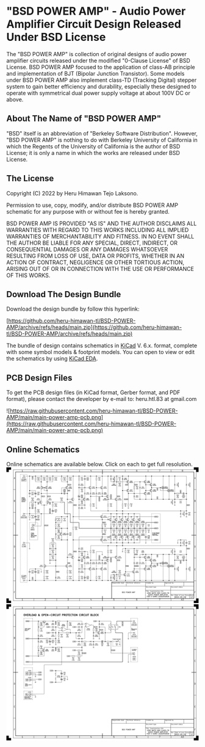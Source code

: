 # "BSD POWER AMP" - Audio Power Amplifier Circuit Design Released Under BSD License

The "BSD POWER AMP" is collection of original designs of audio power amplifier
circuits released under the modified "0-Clause License" of BSD License. BSD
POWER AMP focused to the application of class-AB principle and implementation
of BJT (Bipolar Junction Transistor). Some models under BSD POWER AMP also
implement class-TD (Tracking Digital) stepper system to gain better efficiency
and durability, especially these designed to operate with symmetrical dual
power supply voltage at about 100V DC or above.

## About The Name of "BSD POWER AMP"
"BSD" itself is an abbreviation of "Berkeley Software Distribution". However,
"BSD POWER AMP" is nothing to do with Berkeley University of California in
which the Regents of the University of California is the author of BSD
License; it is only a name in which the works are released under BSD License.

## The License

Copyright (C) 2022 by Heru Himawan Tejo Laksono.

Permission to use, copy, modify, and/or distribute BSD POWER AMP schematic for
any purpose with or without fee is hereby granted.

BSD POWER AMP IS PROVIDED "AS IS" AND THE AUTHOR DISCLAIMS ALL WARRANTIES WITH
REGARD TO THIS WORKS INCLUDING ALL IMPLIED WARRANTIES OF MERCHANTABILITY AND
FITNESS. IN NO EVENT SHALL THE AUTHOR BE LIABLE FOR ANY SPECIAL, DIRECT,
INDIRECT, OR CONSEQUENTIAL DAMAGES OR ANY DAMAGES WHATSOEVER RESULTING FROM
LOSS OF USE, DATA OR PROFITS, WHETHER IN AN ACTION OF CONTRACT, NEGLIGENCE OR
OTHER TORTIOUS ACTION, ARISING OUT OF OR IN CONNECTION WITH THE USE OR
PERFORMANCE OF THIS WORKS.

## Download The Design Bundle

Download the design bundle by follow this hyperlink:

[https://github.com/heru-himawan-tl/BSD-POWER-AMP/archive/refs/heads/main.zip](https://github.com/heru-himawan-tl/BSD-POWER-AMP/archive/refs/heads/main.zip)

The bundle of design contains schematics in [KiCad](https://www.kicad.org/)
V. 6.x. format, complete with some symbol models & footprint models. 
You can open to view or edit the schematics by using [KiCad EDA](https://www.kicad.org/).

## PCB Design Files

To get the PCB design files (in KiCad format, Gerber format, and PDF format),
please contact the developer by e-mail to: heru.htl.83 at gmail.com

![https://raw.githubusercontent.com/heru-himawan-tl/BSD-POWER-AMP/main/main-power-amp-pcb.png](https://raw.githubusercontent.com/heru-himawan-tl/BSD-POWER-AMP/main/main-power-amp-pcb.png)

## Online Schematics

Online schematics are available below. Click on each to get full resolution.
![1300-watts-RMS-for-4-ohms-class-TD-audio-power-amp-DEV-4-POWER-AMP.pdf-2022-09-25-11-43-46.png](https://raw.githubusercontent.com/heru-himawan-tl/BSD-POWER-AMP/main/1300-watts-RMS-for-4-ohms-class-TD-audio-power-amp-DEV-4/1300-watts-RMS-for-4-ohms-class-TD-audio-power-amp-DEV-4-POWER-AMP.pdf-2022-09-25-11-43-46.png)
![1300-watts-RMS-for-4-ohms-class-TD-audio-power-amp-DEV-4-OVERLOAD-PROTECTOR.pdf-2022-09-25-11-43-45.png](https://raw.githubusercontent.com/heru-himawan-tl/BSD-POWER-AMP/main/1300-watts-RMS-for-4-ohms-class-TD-audio-power-amp-DEV-4/1300-watts-RMS-for-4-ohms-class-TD-audio-power-amp-DEV-4-OVERLOAD-PROTECTOR.pdf-2022-09-25-11-43-45.png)
